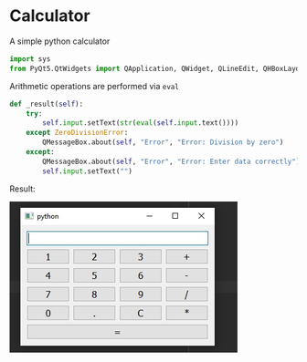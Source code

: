 # Calculator 

A simple python calculator


```python
import sys
from PyQt5.QtWidgets import QApplication, QWidget, QLineEdit, QHBoxLayout, QVBoxLayout, QPushButton, QMessageBox
```
Arithmetic operations are performed via `eval`
```python
def _result(self):
    try:
        self.input.setText(str(eval(self.input.text())))
    except ZeroDivisionError:
        QMessageBox.about(self, "Error", "Error: Division by zero")
    except:
        QMessageBox.about(self, "Error", "Error: Enter data correctly")
        self.input.setText("")
```
Result:

![Screenshot](Calc.jpg)
